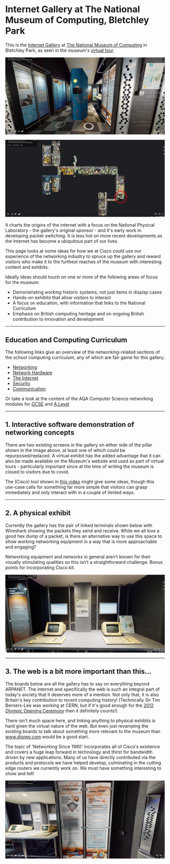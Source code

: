 # Internet Gallery at The National Museum of Computing, Bletchley Park

This is the [Internet Gallery](https://www.tnmoc.org/npl-gallery) at [The National Museum of Computing](https://www.tnmoc.org/) in Bletchley Park, as seen in the museum's [virtual tour](https://www.tnmoc.org/3d-virtual-tour).

![Internet Gallery](assets/images/internet_00.png)

![Map](assets/images/map.png)

It charts the origins of the internet with a focus on the National Physical Laboratory - the gallery's original sponsor - and it's early work in developing packet switching. It is less hot on more recent developments as the Internet has become a ubiquitous part of our lives.

This page looks at some ideas for how we at Cisco could use our experience of the networking industry to spruce up the gallery and reward visitors who make it to the furthest reaches of the museum with interesting content and exhibits.

Ideally ideas should touch on one or more of the following areas of focus for the museum:

* Demonstrating _working_ historic systems, not just items in display cases
* Hands-on exhibits that allow visitors to interact
* A focus on education, with information that links to the National Curriculum
* Emphasis on British computing heritage and on ongoing British contribution to innovation and development

---

## Education and Computing Curriculum

The following links give an overview of the networking-related sections of the school computing curriculum, any of which are fair game for this gallery.

* [Networking](https://isaaccomputerscience.org/topics/networking)
* [Network Hardware](https://isaaccomputerscience.org/topics/network_hardware)
* [The Internet](https://isaaccomputerscience.org/topics/the_internet)
* [Security](https://isaaccomputerscience.org/topics/security)
* [Communication](https://isaaccomputerscience.org/topics/communication)

Or take a look at the content of the AQA Computer Science networking modules for [GCSE](https://www.aqa.org.uk/subjects/computer-science-and-it/gcse/computer-science-8520/subject-content/fundamentals-of-computer-networks) and [A Level](https://www.aqa.org.uk/subjects/computer-science-and-it/as-and-a-level/computer-science-7516-7517/subject-content-a-level/fundamentals-of-communication-and-networking)

---

## 1. Interactive software demonstration of networking concepts

There are two existing screens in the gallery on either side of the pillar shown in the image above, at least one of which could be repurposed/replaced. A virtual exhibit has the added advantage that it can also be made available on the Museum's website and used as part of virtual tours - particularly important since at the time of writing the museum is closed to visitors due to covid.

The (Cisco) tool shown in [this video](https://www.open.edu/openlearn/ocw/mod/oucontent/view.php?id=48444&section=3.10) might give some ideas, though this use-case calls for something far more simple that visitors can grasp immediately and only interact with in a couple of limited ways.

---

## 2. A physical exhibit

Currently the gallery has the pair of linked terminals shown below with Wireshark showing the packets they send and receive. While we all love a good hex dump of a packet, is there an alternative way to use this space to show working networking equipment in a way that is more approachable and engaging?

Networking equipment and networks in general aren't known for their visually stimulating qualities so this isn't a straightforward challenge. Bonus points for incorporating Cisco kit.

![Internet Gallery](assets/images/internet_03.png)

---

## 3. The web is a bit more important than this...

The boards below are all the gallery has to say on everything beyond ARPANET. The internet and specifically the web is such an integral part of today's society that it deserves more of a mention. Not only that, it is also Britain's key contribution to recent computing history! (Technically Sir Tim Berners-Lee was working at CERN, but if it's good enough for the [2012 Olympic Opening Ceremony](https://www.zdnet.com/article/web-inventor-tim-berners-lee-stars-in-olympics-opening-ceremony/) then it definitely counts!).

There isn't much space here, and linking anything to physical exhibits is hard given the virtual nature of the web. But even just revamping the existing boards to talk about something more relevant to the museum than www.disney.com would be a good start.

The topic of 'Networking Since 1980' incorporates all of Cisco's existence and covers a huge leap forward in technology and thirst for bandwidth driven by new applications. Many of us have directly contributed via the products and protocols we have helped develop, culminating in the cutting edge routers we currently work on. We must have something interesting to show and tell!

![web](assets/images/internet_05.png)